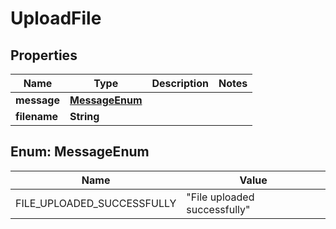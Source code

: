 

# UploadFile


## Properties

Name | Type | Description | Notes
------------ | ------------- | ------------- | -------------
**message** | [**MessageEnum**](#MessageEnum) |  | 
**filename** | **String** |  | 



## Enum: MessageEnum

Name | Value
---- | -----
FILE_UPLOADED_SUCCESSFULLY | &quot;File uploaded successfully&quot;



